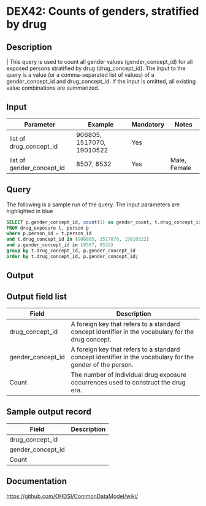 <!---
Group:drug exposure
Name:DEX42 Counts of genders, stratified by drug
Author:Patrick Ryan
CDM Version: 5.0
-->

# DEX42: Counts of genders, stratified by drug

## Description
| This query is used to count all gender values (gender_concept_id) for all exposed persons stratified by drug (drug_concept_id). The input to the query is a value (or a comma-separated list of values) of a gender_concept_id and drug_concept_id. If the input is omitted, all existing value combinations are summarized.

## Input

|  Parameter |  Example |  Mandatory |  Notes | 
| --- | --- | --- | --- |
| list of drug_concept_id | 906805, 1517070, 19010522 | Yes |   
| list of gender_concept_id | 8507, 8532 | Yes | Male, Female | 

## Query
The following is a sample run of the query. The input parameters are highlighted in  blue

```sql
SELECT p.gender_concept_id, count(1) as gender_count, t.drug_concept_id 
FROM drug_exposure t, person p 
where p.person_id = t.person_id
and t.drug_concept_id in (906805, 1517070, 19010522)  
and p.gender_concept_id in (8507, 8532)
group by t.drug_concept_id, p.gender_concept_id
order by t.drug_concept_id, p.gender_concept_id; 
```

## Output

## Output field list

|  Field |  Description |
| --- | --- | 
| drug_concept_id | A foreign key that refers to a standard concept identifier in the vocabulary for the drug concept. |
| gender_concept_id | A foreign key that refers to a standard concept identifier in the vocabulary for the gender of the person. |
| Count | The number of individual drug exposure occurrences used to construct the drug era. |


## Sample output record

|  Field |  Description |
| --- | --- | 
| drug_concept_id |   |
| gender_concept_id |   |
| Count |   |

## Documentation
https://github.com/OHDSI/CommonDataModel/wiki/

